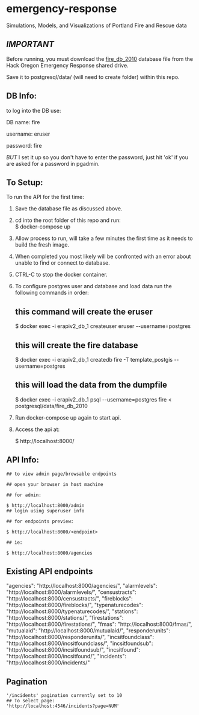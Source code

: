 # emergency-response
Simulations, Models, and Visualizations of Portland Fire and Rescue data

## _IMPORTANT_

Before running, you must download the [fire_db_2010](https://drive.google.com/file/d/0B7k-dMOX1R5WOWpTZDdhMFBMUW8/view?usp=sharing) database file from the Hack Oregon Emergency Response shared drive.  

Save it to postgresql/data/ (will need to create folder) within this repo.

## DB Info:
to log into the DB use:

DB name: fire

username: eruser

password: fire


_BUT_ I set it up so you don't have to enter the password, just hit 'ok' if you are asked for a password in pgadmin.


## To Setup:

To run the API for the first time:

  1. Save the database file as discussed above.
  2. cd into the root folder of this repo and run:  
      $ docker-compose up
  3. Allow process to run, will take a few minutes the first time as it needs to build the fresh image.
  4. When completed you most likely will be confronted with an error about unable to find or connect to database.
  5. CTRL-C to stop the docker container.
  6. To configure postgres user and database and load data run the following commands in order:  

        ## this command will create the eruser  

        $ docker exec -i erapiv2_db_1 createuser eruser --username=postgres  

        ## this will create the fire database

        $ docker exec -i erapiv2_db_1 createdb fire -T template_postgis --username=postgres


        ## this will load the data from the dumpfile  

        $ docker exec -i erapiv2_db_1 psql --username=postgres fire < postgresql/data/fire_db_2010  

  7. Run docker-compose up again to start api.

  8. Access the api at:

        $ http://localhost:8000/<endpoint>



## API Info:

    ## to view admin page/browsable endpoints

    ## open your browser in host machine

    ## for admin:

    $ http://localhost:8000/admin
    ## login using superuser info

    ## for endpoints preview:

    $ http://localhost:8000/<endpoint>

    ## ie:

    $ http://localhost:8000/agencies

## Existing API endpoints

"agencies": "http://localhost:8000/agencies/",
"alarmlevels": "http://localhost:8000/alarmlevels/",
"censustracts": "http://localhost:8000/censustracts/",
"fireblocks": "http://localhost:8000/fireblocks/",
"typenaturecodes": "http://localhost:8000/typenaturecodes/",
"stations": "http://localhost:8000/stations/",
"firestations": "http://localhost:8000/firestations/",
"fmas": "http://localhost:8000/fmas/",
"mutualaid": "http://localhost:8000/mutualaid/",
"responderunits": "http://localhost:8000/responderunits/",
"incsitfoundclass": "http://localhost:8000/incsitfoundclass/",
"incsitfoundsub": "http://localhost:8000/incsitfoundsub/",
"incsitfound": "http://localhost:8000/incsitfound/",
"incidents": "http://localhost:8000/incidents/"

## Pagination

    '/incidents' pagination currently set to 10
    ## To select page:
    'http://localhost:4546/incidents?page=NUM'
